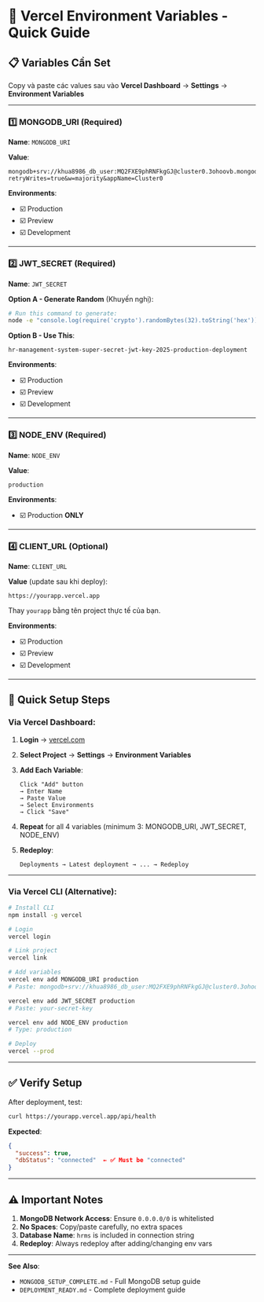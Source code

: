 # 🔐 Vercel Environment Variables - Quick Guide

## 📋 Variables Cần Set

Copy và paste các values sau vào **Vercel Dashboard** → **Settings** → **Environment Variables**

---

### 1️⃣ MONGODB_URI (Required)

**Name**: `MONGODB_URI`

**Value**:
```
mongodb+srv://khua8986_db_user:MQ2FXE9phRNFkgGJ@cluster0.3ohoovb.mongodb.net/hrms?retryWrites=true&w=majority&appName=Cluster0
```

**Environments**: 
- ☑️ Production
- ☑️ Preview  
- ☑️ Development

---

### 2️⃣ JWT_SECRET (Required)

**Name**: `JWT_SECRET`

**Option A - Generate Random** (Khuyến nghị):
```bash
# Run this command to generate:
node -e "console.log(require('crypto').randomBytes(32).toString('hex'))"
```

**Option B - Use This**:
```
hr-management-system-super-secret-jwt-key-2025-production-deployment
```

**Environments**: 
- ☑️ Production
- ☑️ Preview  
- ☑️ Development

---

### 3️⃣ NODE_ENV (Required)

**Name**: `NODE_ENV`

**Value**:
```
production
```

**Environments**: 
- ☑️ Production **ONLY**

---

### 4️⃣ CLIENT_URL (Optional)

**Name**: `CLIENT_URL`

**Value** (update sau khi deploy):
```
https://yourapp.vercel.app
```

Thay `yourapp` bằng tên project thực tế của bạn.

**Environments**: 
- ☑️ Production
- ☑️ Preview  
- ☑️ Development

---

## 🚀 Quick Setup Steps

### Via Vercel Dashboard:

1. **Login** → [vercel.com](https://vercel.com)

2. **Select Project** → **Settings** → **Environment Variables**

3. **Add Each Variable**:
   ```
   Click "Add" button
   → Enter Name
   → Paste Value
   → Select Environments
   → Click "Save"
   ```

4. **Repeat** for all 4 variables (minimum 3: MONGODB_URI, JWT_SECRET, NODE_ENV)

5. **Redeploy**:
   ```
   Deployments → Latest deployment → ... → Redeploy
   ```

---

### Via Vercel CLI (Alternative):

```bash
# Install CLI
npm install -g vercel

# Login
vercel login

# Link project
vercel link

# Add variables
vercel env add MONGODB_URI production
# Paste: mongodb+srv://khua8986_db_user:MQ2FXE9phRNFkgGJ@cluster0.3ohoovb.mongodb.net/hrms?retryWrites=true&w=majority&appName=Cluster0

vercel env add JWT_SECRET production
# Paste: your-secret-key

vercel env add NODE_ENV production
# Type: production

# Deploy
vercel --prod
```

---

## ✅ Verify Setup

After deployment, test:

```bash
curl https://yourapp.vercel.app/api/health
```

**Expected**:
```json
{
  "success": true,
  "dbStatus": "connected"  ← ✅ Must be "connected"
}
```

---

## ⚠️ Important Notes

1. **MongoDB Network Access**: Ensure `0.0.0.0/0` is whitelisted
2. **No Spaces**: Copy/paste carefully, no extra spaces
3. **Database Name**: `hrms` is included in connection string
4. **Redeploy**: Always redeploy after adding/changing env vars

---

**See Also**:
- `MONGODB_SETUP_COMPLETE.md` - Full MongoDB setup guide
- `DEPLOYMENT_READY.md` - Complete deployment guide

